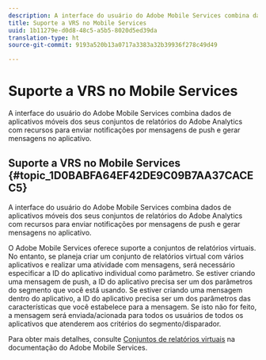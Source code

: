 ```yaml
---
description: A interface do usuário do Adobe Mobile Services combina dados de aplicativos móveis dos seus conjuntos de relatórios do Adobe Analytics com recursos para enviar notificações por mensagens de push e gerar mensagens no aplicativo.
title: Suporte a VRS no Mobile Services
uuid: 1b11279e-d0d8-48c5-a5b5-8020d5ed39da
translation-type: ht
source-git-commit: 9193a520b13a0717a3383a32b39936f278c49d49

---
```



# Suporte a VRS no Mobile Services

A interface do usuário do Adobe Mobile Services combina dados de aplicativos móveis dos seus conjuntos de relatórios do Adobe Analytics com recursos para enviar notificações por mensagens de push e gerar mensagens no aplicativo.

## Suporte a VRS no Mobile Services {#topic_1D0BABFA64EF42DE9C09B7AA37CACEC5}

A interface do usuário do Adobe Mobile Services combina dados de aplicativos móveis dos seus conjuntos de relatórios do Adobe Analytics com recursos para enviar notificações por mensagens de push e gerar mensagens no aplicativo.

O Adobe Mobile Services oferece suporte a conjuntos de relatórios virtuais. No entanto, se planeja criar um conjunto de relatórios virtual com vários aplicativos e realizar uma atividade com mensagens, será necessário especificar a ID do aplicativo individual como parâmetro. Se estiver criando uma mensagem de push, a ID do aplicativo precisa ser um dos parâmetros do segmento que você está usando. Se estiver criando uma mensagem dentro do aplicativo, a ID do aplicativo precisa ser um dos parâmetros das características que você estabelece para a mensagem. Se isto não for feito, a mensagem será enviada/acionada para todos os usuários de todos os aplicativos que atenderem aos critérios do segmento/disparador.

Para obter mais detalhes, consulte [Conjuntos de relatórios virtuais](https://docs.adobe.com/content/help/pt-BR/mobile-services/using/manage-apps-ug/c-mob-vrs.html) na documentação do Adobe Mobile Services.
